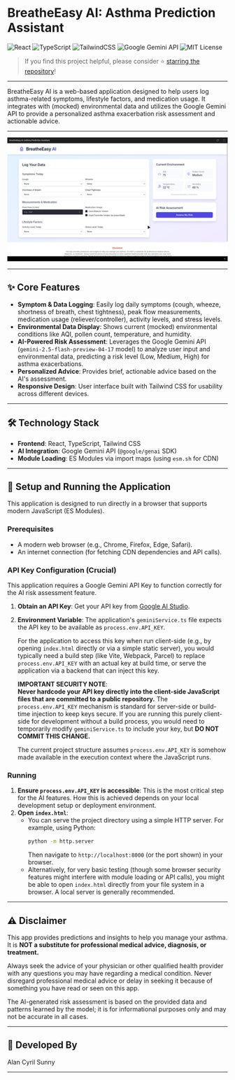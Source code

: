 # BreatheEasy AI: Asthma Prediction Assistant

![React](https://img.shields.io/badge/Frontend-React-61dafb)
![TypeScript](https://img.shields.io/badge/Language-TypeScript-blue)
![TailwindCSS](https://img.shields.io/badge/Styling-TailwindCSS-38bdf8)
![Google Gemini API](https://img.shields.io/badge/AI-Gemini%20API-yellow)
![MIT License](https://img.shields.io/badge/License-MIT-green)

> If you find this project helpful, please consider ⭐ [starring the repository](https://github.com/dragonpilee/breatheeasy-ai)!

---

BreatheEasy AI is a web-based application designed to help users log asthma-related symptoms, lifestyle factors, and medication usage. It integrates with (mocked) environmental data and utilizes the Google Gemini API to provide a personalized asthma exacerbation risk assessment and actionable advice.

---

![BreatheEasy AI Screenshot](./pic.jpg)

---

## ✨ Core Features

- **Symptom & Data Logging**: Easily log daily symptoms (cough, wheeze, shortness of breath, chest tightness), peak flow measurements, medication usage (reliever/controller), activity levels, and stress levels.
- **Environmental Data Display**: Shows current (mocked) environmental conditions like AQI, pollen count, temperature, and humidity.
- **AI-Powered Risk Assessment**: Leverages the Google Gemini API (`gemini-2.5-flash-preview-04-17` model) to analyze user input and environmental data, predicting a risk level (Low, Medium, High) for asthma exacerbations.
- **Personalized Advice**: Provides brief, actionable advice based on the AI's assessment.
- **Responsive Design**: User interface built with Tailwind CSS for usability across different devices.

---

## 🛠️ Technology Stack

- **Frontend**: React, TypeScript, Tailwind CSS
- **AI Integration**: Google Gemini API (`@google/genai` SDK)
- **Module Loading**: ES Modules via import maps (using `esm.sh` for CDN)

---

## 🚀 Setup and Running the Application

This application is designed to run directly in a browser that supports modern JavaScript (ES Modules).

### Prerequisites

- A modern web browser (e.g., Chrome, Firefox, Edge, Safari).
- An internet connection (for fetching CDN dependencies and API calls).

### API Key Configuration (Crucial)

This application requires a Google Gemini API Key to function correctly for the AI risk assessment feature.

1. **Obtain an API Key**: Get your API key from [Google AI Studio](https://aistudio.google.com/app/apikey).
2. **Environment Variable**: The application's `geminiService.ts` file expects the API key to be available as `process.env.API_KEY`.

   For the application to access this key when run client-side (e.g., by opening `index.html` directly or via a simple static server), you would typically need a build step (like Vite, Webpack, Parcel) to replace `process.env.API_KEY` with an actual key at build time, or serve the application via a backend that can inject this key.

   **IMPORTANT SECURITY NOTE**:  
   **Never hardcode your API key directly into the client-side JavaScript files that are committed to a public repository.** The `process.env.API_KEY` mechanism is standard for server-side or build-time injection to keep keys secure. If you are running this purely client-side for development without a build process, you would need to temporarily modify `geminiService.ts` to include your key, but **DO NOT COMMIT THIS CHANGE.**

   The current project structure assumes `process.env.API_KEY` is somehow made available in the execution context where the JavaScript runs.

### Running

1. **Ensure `process.env.API_KEY` is accessible**: This is the most critical step for the AI features. How this is achieved depends on your local development setup or deployment environment.
2. **Open `index.html`**:
    - You can serve the project directory using a simple HTTP server. For example, using Python:
        ```bash
        python -m http.server
        ```
        Then navigate to `http://localhost:8000` (or the port shown) in your browser.
    - Alternatively, for very basic testing (though some browser security features might interfere with module loading or API calls), you might be able to open `index.html` directly from your file system in a browser. A local server is generally recommended.

---

## ⚠️ Disclaimer

This app provides predictions and insights to help you manage your asthma. It is **NOT a substitute for professional medical advice, diagnosis, or treatment.**

Always seek the advice of your physician or other qualified health provider with any questions you may have regarding a medical condition. Never disregard professional medical advice or delay in seeking it because of something you have read or seen on this app.

The AI-generated risk assessment is based on the provided data and patterns learned by the model; it is for informational purposes only and may not be accurate in all cases.

---

## 👤 Developed By

Alan Cyril Sunny

---
